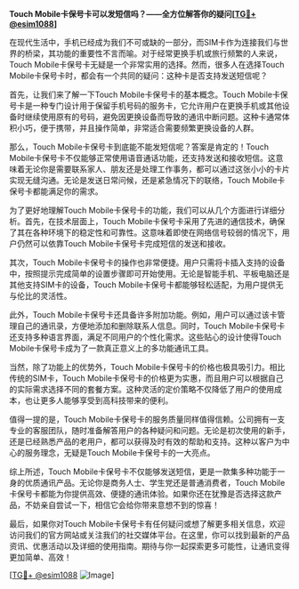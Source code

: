 **Touch Mobile卡保号卡可以发短信吗？——全方位解答你的疑问[[TG💪+ @esim1088](https://t.me/s/esim1088)]**

在现代生活中，手机已经成为我们不可或缺的一部分，而SIM卡作为连接我们与世界的桥梁，其功能的重要性不言而喻。对于经常更换手机或旅行频繁的人来说，Touch Mobile卡保号卡无疑是一个非常实用的选择。然而，很多人在选择Touch Mobile卡保号卡时，都会有一个共同的疑问：这种卡是否支持发送短信呢？

首先，让我们来了解一下Touch Mobile卡保号卡的基本概念。Touch Mobile卡保号卡是一种专门设计用于保留手机号码的服务卡，它允许用户在更换手机或其他设备时继续使用原有的号码，避免因更换设备而导致的通讯中断问题。这种卡通常体积小巧，便于携带，并且操作简单，非常适合需要频繁更换设备的人群。

那么，Touch Mobile卡保号卡到底能不能发短信呢？答案是肯定的！Touch Mobile卡保号卡不仅能够正常使用语音通话功能，还支持发送和接收短信。这意味着无论你是需要联系家人、朋友还是处理工作事务，都可以通过这张小小的卡片实现无缝沟通。无论是发送日常问候，还是紧急情况下的联络，Touch Mobile卡保号卡都能满足你的需求。

为了更好地理解Touch Mobile卡保号卡的功能，我们可以从几个方面进行详细分析。首先，在技术层面上，Touch Mobile卡保号卡采用了先进的通信技术，确保了其在各种环境下的稳定性和可靠性。这意味着即使在网络信号较弱的情况下，用户仍然可以依靠Touch Mobile卡保号卡完成短信的发送和接收。

其次，Touch Mobile卡保号卡的操作也非常便捷。用户只需将卡插入支持的设备中，按照提示完成简单的设置步骤即可开始使用。无论是智能手机、平板电脑还是其他支持SIM卡的设备，Touch Mobile卡保号卡都能够轻松适配，为用户提供无与伦比的灵活性。

此外，Touch Mobile卡保号卡还具备许多附加功能。例如，用户可以通过该卡管理自己的通讯录，方便地添加和删除联系人信息。同时，Touch Mobile卡保号卡还支持多种语言界面，满足不同用户的个性化需求。这些贴心的设计使得Touch Mobile卡保号卡成为了一款真正意义上的多功能通讯工具。

当然，除了功能上的优势外，Touch Mobile卡保号卡的价格也极具吸引力。相比传统的SIM卡，Touch Mobile卡保号卡的价格更为实惠，而且用户可以根据自己的实际需求选择不同的套餐方案。这种灵活的定价策略不仅降低了用户的使用成本，也让更多人能够享受到高科技带来的便利。

值得一提的是，Touch Mobile卡保号卡的服务质量同样值得信赖。公司拥有一支专业的客服团队，随时准备解答用户的各种疑问和问题。无论是初次使用的新手，还是已经熟悉产品的老用户，都可以获得及时有效的帮助和支持。这种以客户为中心的服务理念，无疑是Touch Mobile卡保号卡的一大亮点。

综上所述，Touch Mobile卡保号卡不仅能够发送短信，更是一款集多种功能于一身的优质通讯产品。无论你是商务人士、学生党还是普通消费者，Touch Mobile卡保号卡都能为你提供高效、便捷的通讯体验。如果你还在犹豫是否选择这款产品，不妨亲自尝试一下，相信它会给你带来意想不到的惊喜！

最后，如果你对Touch Mobile卡保号卡有任何疑问或想了解更多相关信息，欢迎访问我们的官方网站或关注我们的社交媒体平台。在这里，你可以找到最新的产品资讯、优惠活动以及详细的使用指南。期待与你一起探索更多可能性，让通讯变得更加简单、高效！

[[TG💪+ @esim1088](https://t.me/s/esim1088) ![Image](https://i.postimg.cc/4NQfJmqS/Snipaste-2025-05-13-00-14-12.png)]